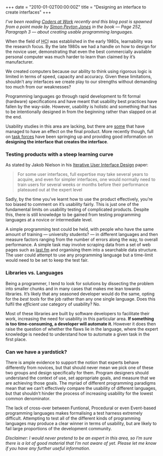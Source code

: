 +++
date = "2010-01-02T00:00:00Z"
title = "Designing an interface to create interfaces"
+++

_I’ve been reading_ [_Coders at Work_](http://www.codersatwork.com/)
_recently and this blog post is spawned from a point made by_
[_Simon Peyton Jones_](http://research.microsoft.com/en-us/people/simonpj/)
_in the book — Page 252, Paragraph 3 — about creating usable
programming languages._

When the field of <abbr title="Human Computer Interaction">HCI</abbr>
was established in the early 1980s, learnability was the research
focus. By the late 1980s we had a handle on how to design for the
novice user, demonstrating that even the best commercially available
personal computer was much harder to learn than claimed by it’s
manufacturer.

We created computers because our ability to think using rigorous logic
is limited in terms of speed, capacity and accuracy. Given these
limitations, shouldn’t any interfaces we create play to our strengths
without demanding too much from our weaknesses?

Programming languages go through rapid development to fit formal
(hardware) specifications and have meant that usability best practices
have fallen by the way-side. However, usability is holistic and
something that has to be intentionally designed in from the beginning
rather than slapped on at the end.

Usability studies in this area are lacking, but there are
[some](http://www.ppig.org/papers/13th-clarke.pdf "Evaluating a new
programming language, by Steven Clarke") that have managed to have an
effect on the final product. More recently though, full on
[task forces](http://www.cs.cmu.edu/~NatProg/) have been springing up
and providing good information on **designing the interface that
creates the interface**.

### Testing products with a steep learning curve

As stated by Jakob Nielson in his
[Iterative User Interface Design](http://www.useit.com/papers/iterative_design/)
paper:

> For some user interfaces, full expertise may take several years to
> acquire, and even for simpler interfaces, one would normally need to
> train users for several weeks or months before their performance
> plateaued out at the expert level

Sadly, by the time you’ve learnt how to use the product effectively,
you’re too biased to comment on it’s usability fairly. This is just
one of the fundamental limits on usability testing of complicated
products. Despite this, there is still knowledge to be gained from
testing programming languages at a novice or intermediate level.

A simple programming test could be held, with people who have the same
amount of training — university students? — in different languages and
then measure factors ranging from the number of errors along the way,
to overall performance. A simple task may involve scraping data from a
set of web pages such as [last.fm](http://www.last.fm/) and organising
them into a searchable data structure. The user could attempt to use
any programming language but a time-limit would need to be set to keep
the test fair.

### Libraries vs. Languages

Being a programmer, I tend to look for solutions by dissecting the
problem into smaller chunks and in many cases that makes me lean
towards libraries. It’s likely that any seasoned developer would do
the same, opting for the _best tools_ for the job rather than any one
single language. Does this fulfil the _efficient use_ category of
usability? No.

Most of these libraries are built by software developers to facilitate
their work, increasing the need for usability in this particular
area. **If something is too time-consuming, a developer will automate
it. <span style="font-weight: normal;">However it does then raise the
question of whether the flaws lie in the language, where the expert
knowledge is needed to understand how to automate a given task in the
first place.</span>**

### Can we have a yardstick?

There is ample evidence to support the notion that experts behave
differently from novices, but that should never mean we pick one of
these two groups and design specifically for them. Program designers
should understand the context of use, set appropriate goals, and
measure that we are achieving those goals. The myriad of different
programming paradigms mean that we can’t effectively compare the
usability of different languages, but that shouldn’t hinder the
process of increasing usability for the lowest common denominator.

The lack of cross-over between Funtional, Procedural or even
Event-based programming languages makes formalising a test harness
extremely difficult. Attempting to test all of the different kinds of
programming languages may produce a clear winner in terms of
usability, but are likely to fail large proportions of the development
community.

_Disclaimer: I would never pretend to be an expert in this area, so
I’m sure there is a lot of good material that I’m not aware of
yet. Please let me know if you have any further useful information._
